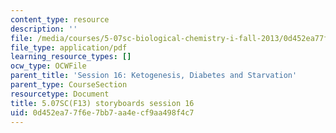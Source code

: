 ```yaml
---
content_type: resource
description: ''
file: /media/courses/5-07sc-biological-chemistry-i-fall-2013/0d452ea77f6e7bb7aa4ecf9aa498f4c7_sb_session16.pdf
file_type: application/pdf
learning_resource_types: []
ocw_type: OCWFile
parent_title: 'Session 16: Ketogenesis, Diabetes and Starvation'
parent_type: CourseSection
resourcetype: Document
title: 5.07SC(F13) storyboards session 16
uid: 0d452ea7-7f6e-7bb7-aa4e-cf9aa498f4c7
---
```

